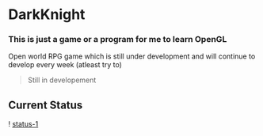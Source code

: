 # DarkKnight

### This is just a game or a program for me to learn OpenGL

Open world RPG game which is still under development and will continue to develop every week (atleast try to)

> Still in developement

## Current Status

! [status-1](/DarkKnight/assets/developmentStatus/status-1.png)

